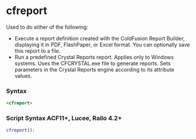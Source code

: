 # cfreport

Used to do either of the following:
 - Execute a report definition created with the ColdFusion
 Report Builder, displaying it in PDF, FlashPaper, or Excel
 format. You can optionally save this report to a file.
 - Run a predefined Crystal Reports report. Applies only to
 Windows systems. Uses the CFCRYSTAL.exe file to generate
 reports. Sets parameters in the Crystal Reports engine
 according to its attribute values.

### Syntax

```html
<cfreport>
```

### Script Syntax ACF11+, Lucee, Railo 4.2+

```javascript
cfreport();
```

